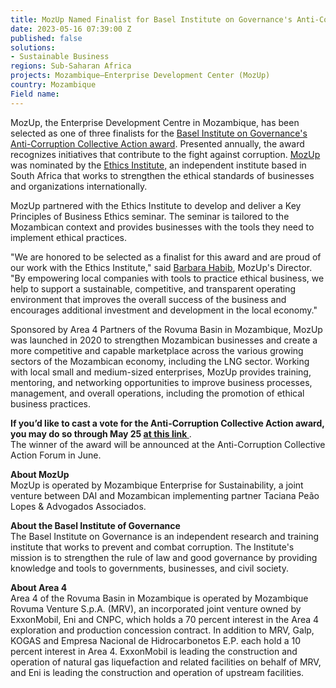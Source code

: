 ```yaml
---
title: MozUp Named Finalist for Basel Institute on Governance's Anti-Corruption Award
date: 2023-05-16 07:39:00 Z
published: false
solutions:
- Sustainable Business
regions: Sub-Saharan Africa
projects: Mozambique—Enterprise Development Center (MozUp)
country: Mozambique
Field name: 
---
```


MozUp, the Enterprise Development Centre in Mozambique, has been selected as one of three finalists for the [Basel Institute on Governance's Anti-Corruption Collective Action award](https://collective-action.com/get-involved/awards/). Presented annually, the award recognizes initiatives that contribute to the fight against corruption. [MozUp](https://mozup.org/) was nominated by the [Ethics Institute,](https://www.tei.org.za/) an independent institute based in South Africa that works to strengthen the ethical standards of businesses and organizations internationally.

MozUp partnered with the Ethics Institute to develop and deliver a Key Principles of Business Ethics seminar. The seminar is tailored to the Mozambican context and provides businesses with the tools they need to implement ethical practices.

"We are honored to be selected as a finalist for this award and are proud of our work with the Ethics Institute," said [Barbara Habib](https://www.dai.com/who-we-are/our-team/barbara-habib), MozUp's Director. "By empowering local companies with tools to practice ethical business, we help to support a sustainable, competitive, and transparent operating environment that improves the overall success of the business and encourages additional investment and development in the local economy."

Sponsored by Area 4 Partners of the Rovuma Basin in Mozambique, MozUp was launched in 2020 to strengthen Mozambican businesses and create a more competitive and capable marketplace across the various growing sectors of the Mozambican economy, including the LNG sector. Working with local small and medium-sized enterprises, MozUp provides training, mentoring, and networking opportunities to improve business processes, management, and overall operations, including the promotion of ethical business practices.

**If you’d like to cast a vote for the Anti-Corruption Collective Action award, you may do so through May 25 [at this link ](https://collective-action.com/get-involved/awards/)**\.
 \
The winner of the award will be announced at the Anti-Corruption Collective Action Forum in June.

**About MozUp**\
MozUp is operated by Mozambique Enterprise for Sustainability, a joint venture between DAI and Mozambican implementing partner Taciana Peão Lopes & Advogados Associados.

**About the Basel Institute of Governance**\
The Basel Institute on Governance is an independent research and training institute that works to prevent and combat corruption. The Institute's mission is to strengthen the rule of law and good governance by providing knowledge and tools to governments, businesses, and civil society.

**About Area 4**\
Area 4 of the Rovuma Basin in Mozambique is operated by Mozambique Rovuma Venture S.p.A. (MRV), an incorporated joint venture owned by ExxonMobil, Eni and CNPC, which holds a 70 percent interest in the Area 4 exploration and production concession contract. In addition to MRV, Galp, KOGAS and Empresa Nacional de Hidrocarbonetos E.P. each hold a 10 percent interest in Area 4. ExxonMobil is leading the construction and operation of natural gas liquefaction and related facilities on behalf of MRV, and Eni is leading the construction and operation of upstream facilities.